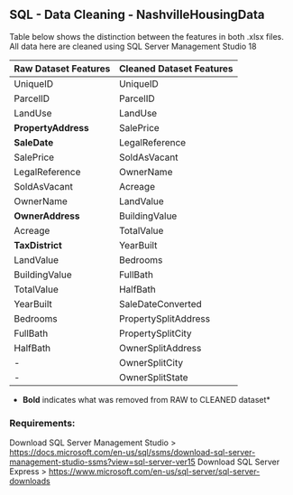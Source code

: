 ## SQL - Data Cleaning - NashvilleHousingData

Table below shows the distinction between the features in both .xlsx files. All data here are cleaned using SQL Server Management Studio 18

| Raw Dataset Features | Cleaned Dataset Features |
| :--- | :--- |
| UniqueID | UniqueID |
| ParcelID | ParcelID |
| LandUse | LandUse |
| **PropertyAddress** | SalePrice |
| **SaleDate** | LegalReference |
| SalePrice | SoldAsVacant |
| LegalReference | OwnerName |
| SoldAsVacant | Acreage |
| OwnerName | LandValue |
| **OwnerAddress** | BuildingValue |
| Acreage | TotalValue |
| **TaxDistrict** | YearBuilt |
| LandValue | Bedrooms |
| BuildingValue | FullBath |
| TotalValue | HalfBath |
| YearBuilt | SaleDateConverted |
| Bedrooms | PropertySplitAddress |
| FullBath | PropertySplitCity |
| HalfBath | OwnerSplitAddress |
| - | OwnerSplitCity |
| - | OwnerSplitState |
* **Bold** indicates what was removed from RAW to CLEANED dataset*

### Requirements: 
Download SQL Server Management Studio > https://docs.microsoft.com/en-us/sql/ssms/download-sql-server-management-studio-ssms?view=sql-server-ver15
Download SQL Server Express > https://www.microsoft.com/en-us/sql-server/sql-server-downloads
